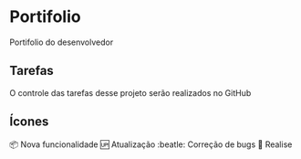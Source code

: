# Portifolio
Portifolio do desenvolvedor

## Tarefas

O controle das tarefas desse projeto serão realizados no GitHub


## Ícones

:package: Nova funcionalidade
:up: Atualização
:beatle: Correção de bugs
:checkered_flag: Realise